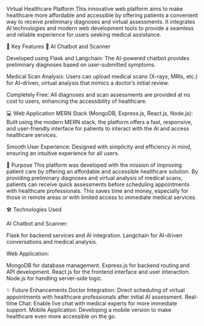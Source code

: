 Virtual Healthcare Platform
This innovative web platform aims to make healthcare more affordable and accessible by offering patients a convenient way to receive preliminary diagnoses and virtual assessments. It integrates AI technologies and modern web development tools to provide a seamless and reliable experience for users seeking medical assistance.

🌟 Key Features
🤖 AI Chatbot and Scanner  

Developed using Flask and Langchain: The AI-powered chatbot provides preliminary diagnoses based on user-submitted symptoms.  

Medical Scan Analysis: Users can upload medical scans (X-rays, MRIs, etc.) for AI-driven, virtual analysis that mimics a doctor’s initial review.  

Completely Free: All diagnoses and scan assessments are provided at no cost to users, enhancing the accessibility of healthcare.  

💻 Web Application
MERN Stack (MongoDB, Express.js, React.js, Node.js): Built using the modern MERN stack, the platform offers a fast, responsive, and user-friendly interface for patients to interact with the AI and access healthcare services.  

Smooth User Experience: Designed with simplicity and efficiency in mind, ensuring an intuitive experience for all users.  

🚀 Purpose
This platform was developed with the mission of improving patient care by offering an affordable and accessible healthcare solution. By providing preliminary diagnoses and virtual analysis of medical scans, patients can receive quick assessments before scheduling appointments with healthcare professionals. This saves time and money, especially for those in remote areas or with limited access to immediate medical services.

🛠️ Technologies Used  

AI Chatbot and Scanner:  

Flask for backend services and AI integration.
Langchain for AI-driven conversations and medical analysis.  

Web Application:  

MongoDB for database management.
Express.js for backend routing and API development.
React.js for the frontend interface and user interaction.
Node.js for handling server-side logic.  

✨ Future Enhancements
Doctor Integration: Direct scheduling of virtual appointments with healthcare professionals after initial AI assessment.
Real-time Chat: Enable live chat with medical experts for more immediate support.
Mobile Application: Developing a mobile version to make healthcare even more accessible on the go.
